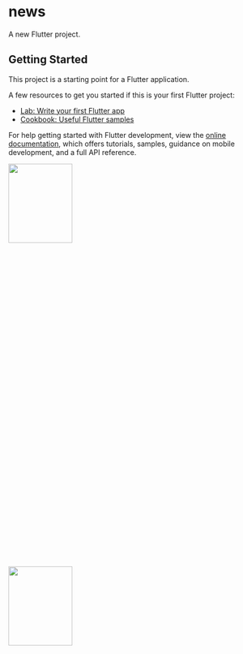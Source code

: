 # news

A new Flutter project.

## Getting Started
  
This project is a starting point for a Flutter application.

A few resources to get you started if this is your first Flutter project:

- [Lab: Write your first Flutter app](https://docs.flutter.dev/get-started/codelab)
- [Cookbook: Useful Flutter samples](https://docs.flutter.dev/cookbook)

For help getting started with Flutter development, view the
[online documentation](https://docs.flutter.dev/), which offers tutorials,
samples, guidance on mobile development, and a full API reference.




<p>
<img src = "https://github.com/yashvasoya09/news/assets/120082183/949e03f6-883b-472e-8fb7-c557c7aee14c" height="20%"width="50%">
</p>

<p>
<img src = "https://github.com/yashvasoya09/news/assets/120082183/241c456b-b38a-418b-b728-29d34b76a5cd" height="20%"width="50%">
</p>
